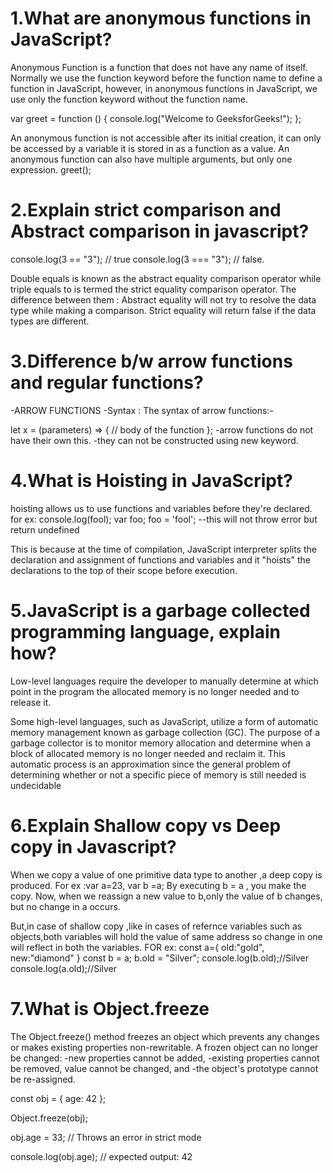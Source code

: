 # 1.What are anonymous functions in JavaScript?
Anonymous Function is a function that does not have any name of itself. Normally we use the function keyword before the function name to define a function in JavaScript, however, in anonymous functions in JavaScript, we use only the function keyword without the function name.

var greet = function () {
    console.log("Welcome to GeeksforGeeks!");
};

An anonymous function is not accessible after its initial creation, it can only be accessed by a variable it is stored in as a function as a value. An anonymous function can also have multiple arguments, but only one expression. 
greet();

# 2.Explain strict comparison and Abstract comparison in javascript?
console.log(3 == "3"); // true
console.log(3 === "3"); // false.

Double equals is known as the abstract equality comparison operator while triple equals to is termed the strict equality comparison operator. The difference between them :
Abstract equality will not try to resolve the data type while making a comparison. Strict equality will return false if the data types are different.

# 3.Difference b/w arrow functions and regular functions?
-ARROW FUNCTIONS
-Syntax :
The syntax of arrow functions:-

let x = (parameters) => {
    // body of the function
};
-arrow functions do not have their own this.
-they can not be constructed using new keyword.

# 4.What is Hoisting in JavaScript?
hoisting allows us to use functions and variables before they're declared.
for ex:
console.log(fool);
var foo;
foo = 'fool';
--this will not throw error but return undefined

This is because at the time of compilation, JavaScript interpreter splits the declaration and assignment of functions and variables and it "hoists" the declarations to the top of their scope before execution.

# 5.JavaScript is a garbage collected programming language, explain how?
Low-level languages require the developer to manually determine at which point in the program the allocated memory is no longer needed and to release it.

Some high-level languages, such as JavaScript, utilize a form of automatic memory management known as garbage collection (GC). The purpose of a garbage collector is to monitor memory allocation and determine when a block of allocated memory is no longer needed and reclaim it. This automatic process is an approximation since the general problem of determining whether or not a specific piece of memory is still needed is undecidable

# 6.Explain Shallow copy vs Deep copy in Javascript?
When we copy a value of one primitive data type to another ,a deep copy is produced.
For ex :var a=23,
      var b =a;
By executing b = a , you make the copy. 
Now, when we reassign a new value to b,only the value of b changes, but no change in a occurs.

But,in case of shallow copy ,like in cases of refernce variables such as objects,both variables will hold the value of same address so change in one will reflect in both the variables.
FOR ex:
const a={
    old:"gold",
    new:"diamond"
}
const b = a;
b.old = "Silver";
console.log(b.old);//Silver
console.log(a.old);//Silver

# 7.What is Object.freeze

The Object.freeze() method freezes an object which prevents any changes or  makes existing properties non-rewritable. A frozen object can no longer be changed:
 -new properties cannot be added, 
 -existing properties cannot be removed, value cannot be changed, and 
 -the object's prototype cannot be re-assigned.

 const obj = {
  age: 42
};

Object.freeze(obj);

obj.age = 33;
// Throws an error in strict mode

console.log(obj.age);
// expected output: 42